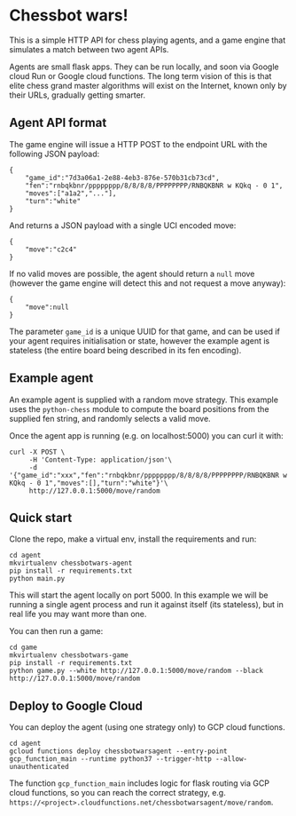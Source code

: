 # Chessbot wars!

This is a simple HTTP API for chess playing agents, and a game engine that simulates a match between two agent APIs.

Agents are small flask apps. They can be run locally, and soon via Google cloud Run or Google cloud functions. The long term vision of this is that elite chess grand master algorithms will exist on the Internet, known only by their URLs, gradually getting smarter.

## Agent API format

The game engine will issue a HTTP POST to the endpoint URL with the following JSON payload:
```
{
	"game_id":"7d3a06a1-2e88-4eb3-876e-570b31cb73cd",
	"fen":"rnbqkbnr/pppppppp/8/8/8/8/PPPPPPPP/RNBQKBNR w KQkq - 0 1",
	"moves":["a1a2","..."],
	"turn":"white"
}
```

And returns a JSON payload with a single UCI encoded move:
```
{
	"move":"c2c4"
}
```
If no valid moves are possible, the agent should return a `null` move (however the game engine will detect this and not request a move anyway):
```
{
	"move":null
}
```

The parameter `game_id` is a unique UUID for that game, and can be used if your agent requires initialisation or state, however the example agent is stateless (the entire board being described in its fen encoding).


## Example agent

An example agent is supplied with a random move strategy. This example uses the `python-chess` module to compute the board positions from the supplied fen string, and randomly selects a valid move.

Once the agent app is running (e.g. on localhost:5000) you can curl it with:

```
curl -X POST \
	 -H 'Content-Type: application/json'\
	 -d '{"game_id":"xxx","fen":"rnbqkbnr/pppppppp/8/8/8/8/PPPPPPPP/RNBQKBNR w KQkq - 0 1","moves":[],"turn":"white"}'\
	 http://127.0.0.1:5000/move/random
```

## Quick start

Clone the repo, make a virtual env, install the requirements and run:

```
cd agent
mkvirtualenv chessbotwars-agent
pip install -r requirements.txt
python main.py
```

This will start the agent locally on port 5000. In this example we will be running a single agent process and run it against itself (its stateless), but in real life you may want more than one.

You can then run a game:

```
cd game
mkvirtualenv chessbotwars-game
pip install -r requirements.txt
python game.py --white http://127.0.0.1:5000/move/random --black http://127.0.0.1:5000/move/random
```

## Deploy to Google Cloud

You can deploy the agent (using one strategy only) to GCP cloud functions.
```
cd agent
gcloud functions deploy chessbotwarsagent --entry-point gcp_function_main --runtime python37 --trigger-http --allow-unauthenticated
```

The function `gcp_function_main` includes logic for flask routing via GCP cloud functions, so you can reach the correct strategy, e.g. `https://<project>.cloudfunctions.net/chessbotwarsagent/move/random`.